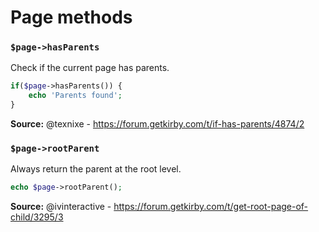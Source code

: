 # Page methods

### `$page->hasParents`

Check if the current page has parents.

```php
if($page->hasParents()) {
    echo 'Parents found';
}
```

**Source:** @texnixe - https://forum.getkirby.com/t/if-has-parents/4874/2

### `$page->rootParent`

Always return the parent at the root level.

```php
echo $page->rootParent();
```

**Source:** @ivinteractive - https://forum.getkirby.com/t/get-root-page-of-child/3295/3